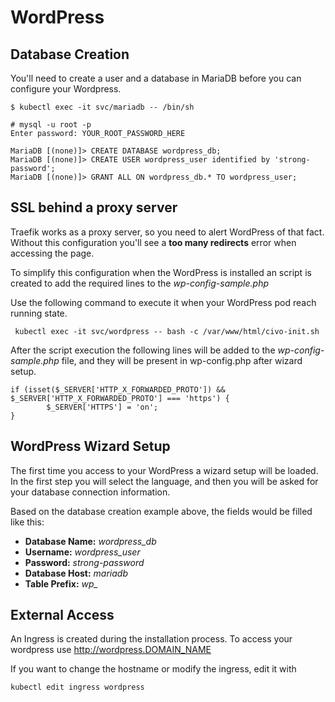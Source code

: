 # WordPress

## Database Creation

You'll need to create a user and a database in MariaDB before you can configure your Wordpress.

```
$ kubectl exec -it svc/mariadb -- /bin/sh

# mysql -u root -p
Enter password: YOUR_ROOT_PASSWORD_HERE

MariaDB [(none)]> CREATE DATABASE wordpress_db;
MariaDB [(none)]> CREATE USER wordpress_user identified by 'strong-password';
MariaDB [(none)]> GRANT ALL ON wordpress_db.* TO wordpress_user;
```

## SSL behind a proxy server

Traefik works as a proxy server, so you need to alert WordPress of that fact. Without this configuration you'll see a **too many redirects** error when accessing the page.

To simplify this configuration when the WordPress is installed an script is created to add the required lines to the _wp-config-sample.php_

Use the following command to execute it when your WordPress pod reach running state.

```
 kubectl exec -it svc/wordpress -- bash -c /var/www/html/civo-init.sh
```

After the script execution the following lines will be added to the _wp-config-sample.php_ file, and they will be present in wp-config.php after wizard setup.

```
if (isset($_SERVER['HTTP_X_FORWARDED_PROTO']) && $_SERVER['HTTP_X_FORWARDED_PROTO'] === 'https') {
        $_SERVER['HTTPS'] = 'on';
}
```

## WordPress Wizard Setup

The first time you access to your WordPress a wizard setup will be loaded. In the first step you will select the language, and then you will be asked for your database connection information.

Based on the database creation example above, the fields would be filled like this:

- **Database Name:** _wordpress_db_
- **Username:** _wordpress_user_
- **Password:** _strong-password_
- **Database Host:** _mariadb_
- **Table Prefix:** _wp\__

## External Access

An Ingress is created during the installation process. To access your wordpress use http://wordpress.DOMAIN_NAME

If you want to change the hostname or modify the ingress, edit it with

```
kubectl edit ingress wordpress
```
